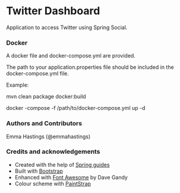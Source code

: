 # Twitter Dashboard
Application to access Twitter using Spring Social.

### Docker

A docker file and docker-compose.yml are provided. 

The path to your application.properties file should be included in the docker-compose.yml file.

Example:

mvn clean package docker:build

docker -compose -f /path/to/docker-compose.yml up -d

### Authors and Contributors
Emma Hastings (@emmahastings)

### Credits and acknowledgements
* Created with the help of [Spring guides](https://spring.io/guides)
* Built with [Bootstrap](http://getbootstrap.com/)
* Enhanced with [Font Awesome](http://fontawesome.io) by Dave Gandy
* Colour scheme with [PaintStrap](http://paintstrap.com/)
